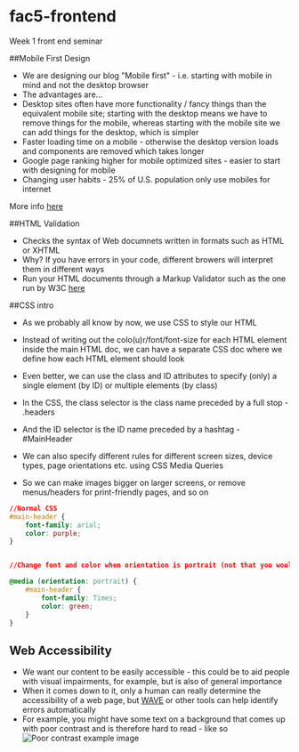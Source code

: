 # fac5-frontend
Week 1 front end seminar


##Mobile First Design  
* We are designing our blog "Mobile first" - i.e. starting with mobile in mind and not the desktop browser  
* The advantages are... 
 * Desktop sites often have more functionality / fancy things than the equivalent mobile site; starting with the desktop means we have to remove things for the mobile, whereas starting with the mobile site we can add things for the desktop, which is simpler
 * Faster loading time on a mobile - otherwise the desktop version loads and components are removed which takes longer
 * Google page ranking higher for mobile optimized sites - easier to start with designing for mobile
 * Changing user habits - 25% of U.S. population only use mobiles for internet
 
More info [here](http://designshack.net/articles/css/mobilefirst/)

##HTML Validation 
* Checks the syntax of Web documnets written in formats such as HTML or XHTML
* Why? If you have errors in your code, different browers will interpret them in different ways
* Run your HTML documents through a Markup Validator such as the one run by W3C [here](https://validator.w3.org/)  

##CSS intro  

* As we probably all know by now, we use CSS to style our HTML  
 * Instead of writing out the colo(u)r/font/font-size for each HTML element inside the main HTML doc, we can have a separate CSS doc where we define how each HTML element should look  
 * Even better, we can use the class and ID attributes to specify (only) a single element (by ID) or multiple elements (by class)  
 * In the CSS, the class selector is the class name preceded by a full stop - .headers  
 * And the ID selector is the ID name preceded by a hashtag - #MainHeader  

 * We can also specify different rules for different screen sizes, device types, page orientations etc. using CSS Media Queries  
  * So we can make images bigger on larger screens, or remove menus/headers for print-friendly pages, and so on  
 
 
```css
//Normal CSS 
#main-header {
	font-family: arial;
	color: purple;
}


//Change font and color when orientation is portrait (not that you would want to...)

@media (orientation: portrait) {
	#main-header {
		font-family: Times;
		color: green;
	}
}
```

## Web Accessibility  

* We want our content to be easily accessible - this could be to aid people with visual impairments, for example, but is also of general importance
 * When it comes down to it, only a human can really determine the accessibility of a web page, but [WAVE](http://wave.webaim.org/) or other tools can help identify errors automatically
  * For example, you might have some text on a background that comes up with poor contrast and is therefore hard to read - like so  
![Poor contrast example image](http://www.spaboomblog.com/wp-content/uploads/2007/08/low-contrast03.gif)
